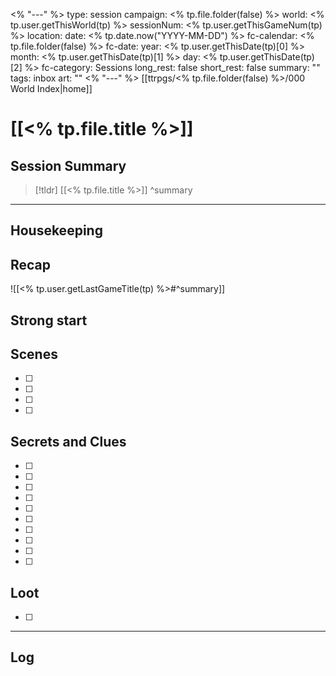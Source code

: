 <% "---" %>
type: session
campaign: <% tp.file.folder(false) %>
world: <% tp.user.getThisWorld(tp) %>
sessionNum: <% tp.user.getThisGameNum(tp) %>
location: 
date: <% tp.date.now("YYYY-MM-DD") %>
fc-calendar: <% tp.file.folder(false) %>
fc-date:
  year: <% tp.user.getThisDate(tp)[0] %>
  month: <% tp.user.getThisDate(tp)[1] %>
  day: <% tp.user.getThisDate(tp)[2] %>
fc-category: Sessions
long_rest: false
short_rest: false
summary: ""
tags: inbox
art: ""
<% "---" %>
[[ttrpgs/<% tp.file.folder(false) %>/000 World Index|home]]
# [[<% tp.file.title %>]]

## Session Summary

> [!tldr] [[<% tp.file.title %>]]
>  ^summary

---

## Housekeeping



## Recap

![[<% tp.user.getLastGameTitle(tp) %>#^summary]]

## Strong start

> 

## Scenes

- [ ] 
- [ ] 
- [ ] 
- [ ] 

## Secrets and Clues

- [ ] 
- [ ] 
- [ ] 
- [ ] 
- [ ] 
- [ ] 
- [ ] 
- [ ] 
- [ ] 
- [ ] 

## Loot

- [ ] 

---

## Log

